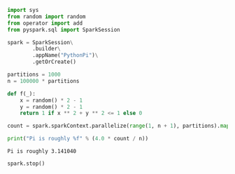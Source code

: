 ```python
import sys
from random import random
from operator import add
from pyspark.sql import SparkSession
```


```python
spark = SparkSession\
        .builder\
        .appName("PythonPi")\
        .getOrCreate()

partitions = 1000
n = 100000 * partitions
```


```python
def f(_):
    x = random() * 2 - 1
    y = random() * 2 - 1
    return 1 if x ** 2 + y ** 2 <= 1 else 0
```


```python
count = spark.sparkContext.parallelize(range(1, n + 1), partitions).map(f).reduce(add)
```

                                                                                    


```python
print("Pi is roughly %f" % (4.0 * count / n))
```

    Pi is roughly 3.141040



```python
spark.stop()
```
